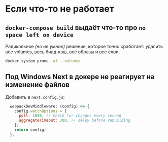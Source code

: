 # Если что-то не работает

## `docker-compose build` выдаёт что-то про `no space left on device`

Радикальное _(но не умное)_ решение, которое точно сработает: удалить все volumes, весь билд-кэш, все образы и все слои.

```bash
docker system prune -af --volumes
```

## Под Windows Next в докере не реагирует на изменение файлов

Добавить в `next.config.js`:

```js
  webpackDevMiddleware: (config) => {
    config.watchOptions = {
      poll: 1000, // Check for changes every second
      aggregateTimeout: 300, // delay before rebuilding
    };
    return config;
  },
```